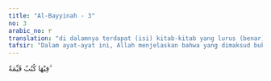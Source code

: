 ```yaml
---
title: "Al-Bayyinah - 3"
no: 3
arabic_no: ٣
translation: "di dalamnya terdapat (isi) kitab-kitab yang lurus (benar)."
tafsir: "Dalam ayat-ayat ini, Allah menjelaskan bahwa yang dimaksud bukti itu adalah hati pribadi Nabi saw yang membacakan untuk orang kafir halaman-halaman Al-Qur'an yang bersih dari campur tangan manusia, dari segala macam kesalahan, dan dari penambahan, yaitu bukti yang memancarkan kebenaran. Allah berfirman:\n\n(Yang) tidak akan didatangi oleh kebatilan baik dari depan maupun dari belakang (pada masa lalu dan yang akan datang). (Fussilat/41: 42)\n\nDi dalam Al-Qur'an itu tersimpul ajaran-ajaran yang benar yang terdapat dalam kitab-kitab para nabi yang terdahulu, seperti Nabi Musa, Nabi Isa, dan Nabi Ibrahim. Dalam ayat lain yang hampir sama maksudnya, Allah berfirman:\n\nDan sungguh, (Al-Qur'an) itu (disebut) dalam kitab-kitab orang yang terdahulu. (asy-Syu'ara'/26: 196)\n\nSesungguhnya ini terdapat dalam kitab-kitab yang dahulu, (yaitu) kitab-kitab Ibrahim dan Musa. (al-A'la/87: 18-19)\n\nSebagian ulama berpendapat bahwa yang dimaksud dengan al-kitab ialah surah dan ayat Al-Qur'an, karena setiap surah itu adalah kitab yang kokoh. Ada juga yang memahami sebagai hukum dan peraturan yang terkandung dalam firman-firman Allah yang tidak ada kebatilannya. Dalam ayat lain, Allah berfirman:\n\nSegala puji bagi Allah yang telah menurunkan Kitab (Al-Qur'an) kepada hamba-Nya dan Dia tidak menjadikannya bengkok; sebagai bimbingan yang lurus, untuk memperingatkan akan siksa yang sangat pedih dari sisi-Nya dan memberikan kabar gembira kepada orang-orang mukmin yang mengerjakan kebajikan bahwa mereka akan mendapat balasan yang baik. (al-Kahf/18: 1-2)"
---
```


فِيْهَا كُتُبٌ قَيِّمَةٌ  ۗ
